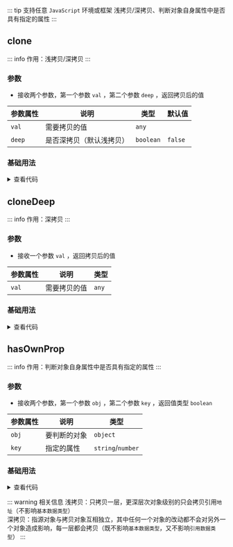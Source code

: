 <script setup>
import { useAddNumInOutlineLabel } from '../../.vitepress/utils/createElement.ts'
useAddNumInOutlineLabel(3)

import clone from './clone.vue'
import cloneDeep from './cloneDeep.vue'
import hasOwnProp from './hasOwnProp.vue'
</script>

<!-- # 浅拷贝/深拷贝、判断对象自身属性中是否具有指定的属性 -->

::: tip 支持任意 `JavaScript` 环境或框架
浅拷贝/深拷贝、判断对象自身属性中是否具有指定的属性
:::

<!-- <ClientOnly>
  <description-popover :num="3" :tagNameList="['浏览器','Node']" />
</ClientOnly> -->

## clone

::: info 作用：浅拷贝/深拷贝
:::

<!-- <ClientOnly>
  <description :isShowIcon="false" description="浅拷贝/深拷贝" />
</ClientOnly> -->

### 参数

- 接收两个参数，第一个参数 `val` ，第二个参数 `deep` ，返回拷贝后的值

| **参数属性** | **说明**                 | **类型**  | **默认值** |
| ------------ | ------------------------ | --------- | ---------- |
| `val`        | 需要拷贝的值             | `any`     |            |
| `deep`       | 是否深拷贝（默认浅拷贝） | `boolean` | `false`    |

### 基础用法

<ClientOnly>
  <clone />
</ClientOnly>
<details>

<summary>查看代码</summary>

<<< @/utils/clone/clone.vue

</details>

## cloneDeep

::: info 作用：深拷贝
:::

<!-- <ClientOnly>
  <description :isShowIcon="false" description="深拷贝" />
</ClientOnly> -->

### 参数

- 接收一个参数 `val` ，返回拷贝后的值

| **参数属性** | **说明**     | **类型** |
| ------------ | ------------ | -------- |
| `val`        | 需要拷贝的值 | `any`    |

### 基础用法

<ClientOnly>
  <cloneDeep />
</ClientOnly>
<details>

<summary>查看代码</summary>

<<< @/utils/clone/cloneDeep.vue

</details>

## hasOwnProp

::: info 作用：判断对象自身属性中是否具有指定的属性
:::

<!-- <ClientOnly>
  <description :isShowIcon="false" description="判断对象自身属性中是否具有指定的属性" />
</ClientOnly> -->

### 参数

- 接收两个参数，第一个参数 `obj` ，第二个参数 `key` ，返回值类型 `boolean`

| **参数属性** | **说明**     | **类型**          |
| ------------ | ------------ | ----------------- |
| `obj`        | 要判断的对象 | `object`          |
| `key`        | 指定的属性   | `string`/`number` |

### 基础用法

<ClientOnly>
  <hasOwnProp />
</ClientOnly>
<details>

<summary>查看代码</summary>

<<< @/utils/clone/hasOwnProp.vue

</details>

::: warning 相关信息
浅拷贝：只拷贝一层，更深层次对象级别的只会拷贝引用`地址`（不影响`基本数据类型`）  
深拷贝：指源对象与拷贝对象互相独立，其中任何一个对象的改动都不会对另外一个对象造成影响，每一层都会拷贝（既不影响`基本数据类型`，又不影响`引用数据类型`）
:::
